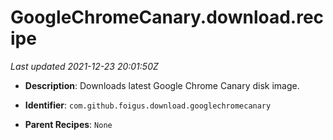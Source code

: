 # GoogleChromeCanary.download.recipe

_Last updated 2021-12-23 20:01:50Z_

- **Description**: Downloads latest Google Chrome Canary disk image.

- **Identifier**: `com.github.foigus.download.googlechromecanary`

- **Parent Recipes**: `None`
